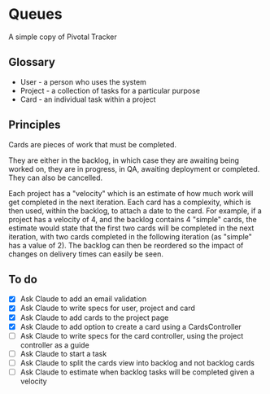 # Queues

A simple copy of Pivotal Tracker

## Glossary

- User - a person who uses the system 
- Project - a collection of tasks for a particular purpose
- Card - an individual task within a project

## Principles

Cards are pieces of work that must be completed.  

They are either in the backlog, in which case they are awaiting being worked on, they are in progress, in QA, awaiting deployment or completed.  They can also be cancelled.  

Each project has a "velocity" which is an estimate of how much work will get completed in the next iteration.  Each card has a complexity, which is then used, within the backlog, to attach a date to the card.  For example, if a project has a velocity of 4, and the backlog contains 4 "simple" cards, the estimate would state that the first two cards will be completed in the next iteration, with two cards completed in the following iteration (as "simple" has a value of 2).  The backlog can then be reordered so the impact of changes on delivery times can easily be seen.  

## To do

- [x] Ask Claude to add an email validation
- [x] Ask Claude to write specs for user, project and card
- [x] Ask Claude to add cards to the project page
- [x] Ask Claude to add option to create a card using a CardsController
- [ ] Ask Claude to write specs for the card controller, using the project controller as a guide
- [ ] Ask Claude to start a task
- [ ] Ask Claude to split the cards view into backlog and not backlog cards
- [ ] Ask Claude to estimate when backlog tasks will be completed given a velocity